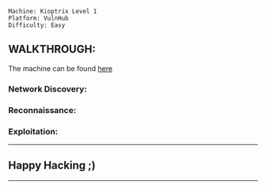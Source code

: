```
Machine: Kioptrix Level 1
Platform: VulnHub
Difficulty: Easy
```

## WALKTHROUGH:
The machine can be found [here](https://www.vulnhub.com/entry/kioptrix-level-1-1,22/)

### Network Discovery:

### Reconnaissance:

### Exploitation:

---
## Happy Hacking ;)
---
